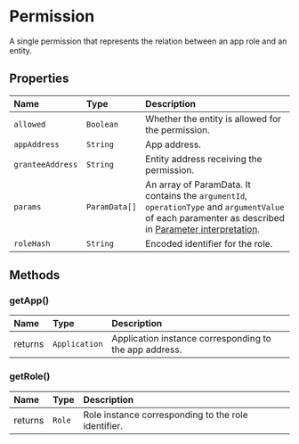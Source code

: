 # Permission

A single permission that represents the relation between an app role and an entity.

## Properties

| Name             | Type          | Description                                                                                                                                                                                                                 |
| :--------------- | :------------ | :-------------------------------------------------------------------------------------------------------------------------------------------------------------------------------------------------------------------------- |
| `allowed`        | `Boolean`     | Whether the entity is allowed for the permission.                                                                                                                                                                           |
| `appAddress`     | `String`      | App address.                                                                                                                                                                                                                |
| `granteeAddress` | `String`      | Entity address receiving the permission.                                                                                                                                                                                    |
| `params`         | `ParamData[]` | An array of ParamData. It contains the `argumentId`, `operationType` and `argumentValue` of each paramenter as described in [Parameter interpretation](https://hack.aragon.org/docs/aragonos-ref#parameter-interpretation). |
| `roleHash`       | `String`      | Encoded identifier for the role.                                                                                                                                                                                            |

## Methods

### getApp\(\)

| Name    | Type          | Description                                            |
| :------ | :------------ | :----------------------------------------------------- |
| returns | `Application` | Application instance corresponding to the app address. |

### getRole\(\)

| Name    | Type   | Description                                         |
| :------ | :----- | :-------------------------------------------------- |
| returns | `Role` | Role instance corresponding to the role identifier. |
